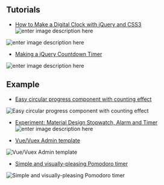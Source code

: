 ## Tutorials

- [How to Make a Digital Clock with jQuery and CSS3](https://tutorialzine.com/2013/06/digital-clock)
![enter image description here](https://tutorialzine.com/media/2013/06/the_dark_theme.jpg)

![enter image description here](https://tutorialzine.com/media/2013/06/the_digits_explained.jpg)

- [Making a jQuery Countdown Timer](https://tutorialzine.com/2011/12/countdown-jquery)

![enter image description here](https://tutorialzine.com/media/2011/12/jquery-countdown-timer.jpg)

## Example

- [Easy circular progress component with counting effect](https://vuejsexamples.com/easy-circular-progress-component-with-counting-effect/)

![Easy circular progress component with counting effect](https://vuejsexamples.com/content/images/2019/11/easy-circular-progress.jpg)

- [Experiment: Material Design Stopwatch, Alarm and Timer](https://tutorialzine.com/2015/04/material-design-stopwatch-alarm-and-timer)
![enter image description here](https://tutorialzine.com/media/2015/04/screen.png)

- [Vue/Vuex Admin template](https://vuejsexamples.com/vue-vuex-admin-template/)

![Vue/Vuex Admin template](https://vuejsexamples.com/content/images/2019/11/k-theme003-vue.jpg)

- [Simple and visually-pleasing Pomodoro timer](https://vuejsexamples.com/simple-and-visually-pleasing-pomodoro-timer/)

![Simple and visually-pleasing Pomodoro timer](https://vuejsexamples.com/content/images/2019/12/pomotroid.jpg)
<!--stackedit_data:
eyJoaXN0b3J5IjpbLTMxODYyNTAzOCwtMTE0NjgxOTIyMSwxMT
gzMjMzNjE3XX0=
-->